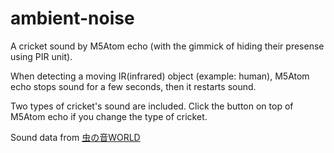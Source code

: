 # ambient-noise
A cricket sound by M5Atom echo (with the gimmick of hiding their presense using PIR unit).

When detecting a moving IR(infrared) object (example: human),
M5Atom echo stops sound for a few seconds, then it restarts sound.

Two types of cricket's sound are included.
Click the button on top of M5Atom echo if you change the type of cricket. 

Sound data from [虫の音WORLD](http://mushinone.sakura.ne.jp/index.htm)
